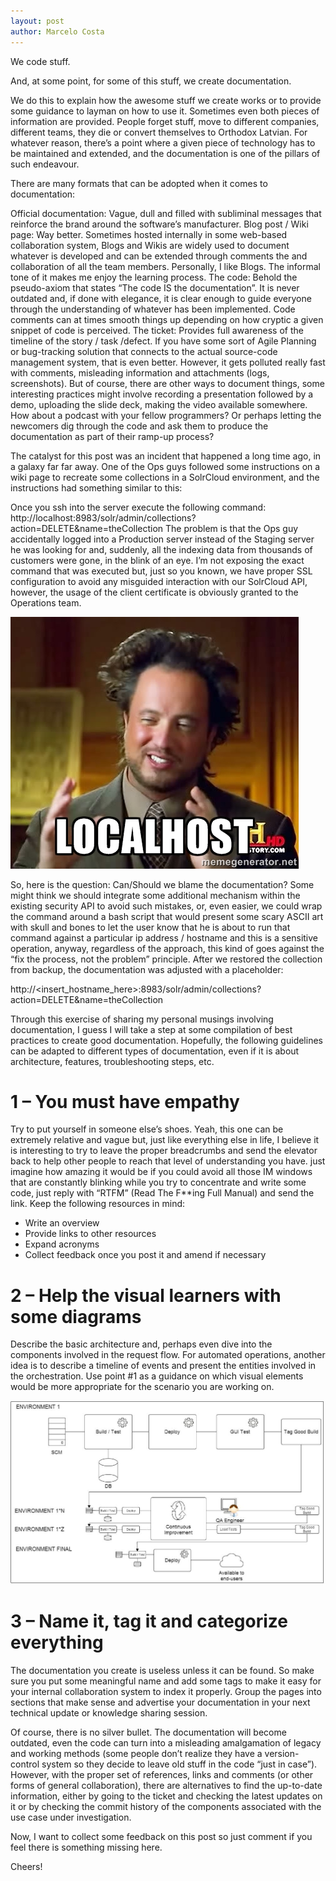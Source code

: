 ```yaml
---
layout: post
author: Marcelo Costa
---
```

We code stuff.

And, at some point, for some of this stuff, we create documentation.

We do this to explain how the awesome stuff we create works or to provide some guidance to layman on how to use it. Sometimes even both pieces of information are provided. People forget stuff, move to different companies, different teams, they die or convert themselves to Orthodox Latvian. For whatever reason, there’s a point where a given piece of technology has to be maintained and extended, and the documentation is one of the pillars of such endeavour.

There are many formats that can be adopted when it comes to documentation:

Official documentation: Vague, dull and filled with subliminal messages that reinforce the brand around the software’s manufacturer.
Blog post / Wiki page: Way better. Sometimes hosted internally in some web-based collaboration system, Blogs and Wikis are widely used to document whatever is developed and can be extended through comments the and collaboration of all the team members. Personally, I like Blogs. The informal tone of it makes me enjoy the learning process.
The code: Behold the pseudo-axiom that states “The code IS the documentation”. It is never outdated and, if done with elegance, it is clear enough to guide everyone through the understanding of whatever has been implemented. Code comments can at times smooth things up depending on how cryptic a given snippet of code is perceived.
The ticket: Provides full awareness of the timeline of the story / task /defect. If you have some sort of Agile Planning or bug-tracking solution that connects to the actual source-code management system, that is even better. However, it gets polluted really fast with comments, misleading information and attachments (logs, screenshots).
But of course, there are other ways to document things, some interesting practices might involve recording a presentation followed by a demo, uploading the slide deck, making the video available somewhere. How about a podcast with your fellow programmers? Or perhaps letting the newcomers dig through the code and ask them to produce the documentation as part of their ramp-up process?

The catalyst for this post was an incident that happened a long time ago, in a galaxy far far away. One of the Ops guys followed some instructions on a wiki page to recreate some collections in a SolrCloud environment, and the instructions had something similar to this:

Once you ssh into the server execute the following command: 
http://localhost:8983/solr/admin/collections?action=DELETE&name=theCollection
The problem is that the Ops guy accidentally logged into a Production server instead of the Staging server he was looking for and, suddenly, all the indexing data from thousands of customers were gone, in the blink of an eye. I’m not exposing the exact command that was executed but, just so you known, we have proper SSL configuration to avoid any misguided interaction with our SolrCloud API, however, the usage of the client certificate is obviously granted to the Operations team.

![localhost](https://raw.githubusercontent.com/themarcelor/blog/master/assets/img/localhost.jpg)

So, here is the question: Can/Should we blame the documentation? Some might think we should integrate some additional mechanism within the existing security API to avoid such mistakes, or, even easier, we could wrap the command around a bash script that would present some scary ASCII art with skull and bones to let the user know that he is about to run that command against a particular ip address / hostname and this is a sensitive operation, anyway, regardless of the approach, this kind of goes against the “fix the process, not the problem” principle. After we restored the collection from backup, the documentation was adjusted with a placeholder:

http://<insert_hostname_here>:8983/solr/admin/collections?action=DELETE&name=theCollection

Through this exercise of sharing my personal musings involving documentation, I guess I will take a step at some compilation of best practices to create good documentation. Hopefully, the following guidelines can be adapted to different types of documentation, even if it is about architecture, features, troubleshooting steps, etc.

# 1 – You must have empathy
Try to put yourself in someone else’s shoes. Yeah, this one can be extremely relative and vague but, just like everything else in life, I believe it is interesting to try to leave the proper breadcrumbs and send the elevator back to help other people to reach that level of understanding you have. just imagine how amazing it would be if you could avoid all those IM windows that are constantly blinking while you try to concentrate and write some code, just reply with “RTFM” (Read The F**ing Full Manual) and send the link. Keep the following resources in mind:

- Write an overview
- Provide links to other resources
- Expand acronyms
- Collect feedback once you post it and amend if necessary

# 2 – Help the visual learners with some diagrams
Describe the basic architecture and, perhaps even dive into the components involved in the request flow. For automated operations, another idea is to describe a timeline of events and present the entities involved in the orchestration. Use point #1 as a guidance on which visual elements would be more appropriate for the scenario you are working on.

![pipeline](https://raw.githubusercontent.com/themarcelor/blog/master/assets/img/pipeline.jpg)

# 3 – Name it, tag it and categorize everything
The documentation you create is useless unless it can be found. So make sure you put some meaningful name and add some tags to make it easy for your internal collaboration system to index it properly. Group the pages into sections that make sense and advertise your documentation in your next technical update or knowledge sharing session.

Of course, there is no silver bullet. The documentation will become outdated, even the code can turn into a misleading amalgamation of legacy and working methods (some people don’t realize they have a version-control system so they decide to leave old stuff in the code “just in case”). However, with the proper set of references, links and comments (or other forms of general collaboration), there are alternatives to find the up-to-date information, either by going to the ticket and checking the latest updates on it or by checking the commit history of the components associated with the use case under investigation.

Now, I want to collect some feedback on this post so just comment if you feel there is something missing here.

Cheers!
